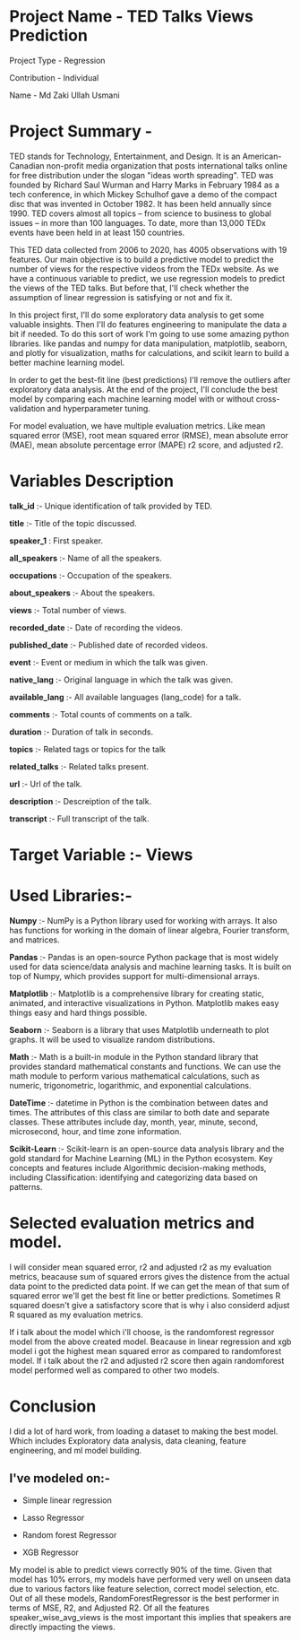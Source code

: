 # Project Name - TED Talks Views Prediction

Project Type - Regression

Contribution - Individual

Name - Md Zaki Ullah Usmani
# Project Summary -
TED stands for Technology, Entertainment, and Design. It is an American-Canadian non-profit media organization that posts international talks online for free distribution under the slogan "ideas worth spreading". TED was founded by Richard Saul Wurman and Harry Marks in February 1984 as a tech conference, in which Mickey Schulhof gave a demo of the compact disc that was invented in October 1982. It has been held annually since 1990. TED covers almost all topics – from science to business to global issues – in more than 100 languages. To date, more than 13,000 TEDx events have been held in at least 150 countries.

This TED data collected from 2006 to 2020, has 4005 observations with 19 features. Our main objective is to build a predictive model to predict the number of views for the respective videos from the TEDx website. As we have a continuous variable to predict, we use regression models to predict the views of the TED talks. But before that, I'll check whether the assumption of linear regression is satisfying or not and fix it.

In this project first, I'll do some exploratory data analysis to get some valuable insights. Then I'll do features engineering to manipulate the data a bit if needed. To do this sort of work I'm going to use some amazing python libraries. like pandas and numpy for data manipulation, matplotlib, seaborn, and plotly for visualization, maths for calculations, and scikit learn to build a better machine learning model.

In order to get the best-fit line (best predictions) I'll remove the outliers after exploratory data analysis. At the end of the project, I'll conclude the best model by comparing each machine learning model with or without cross-validation and hyperparameter tuning.

For model evaluation, we have multiple evaluation metrics. Like mean squared error (MSE), root mean squared error (RMSE), mean absolute error (MAE), mean absolute percentage error (MAPE) r2 score, and adjusted r2.

# Variables Description

**talk_id** :- Unique identification of talk provided by TED.

**title** :- Title of the topic discussed.

**speaker_1** : First speaker.

**all_speakers** :- Name of all the speakers.

**occupations** :- Occupation of the speakers.

**about_speakers** :- About the speakers.

**views** :- Total number of views.

**recorded_date** :- Date of recording the videos.

**published_date** :- Published date of recorded videos.

**event** :- Event or medium in which the talk was given.

**native_lang** :- Original language in which the talk was given.

**available_lang** :- All available languages (lang_code) for a talk.

**comments** :- Total counts of comments on a talk.

**duration** :- Duration of talk in seconds.

**topics** :- Related tags or topics for the talk

**related_talks** :- Related talks present.

**url** :- Url of the talk.

**description** :- Descreiption of the talk.

**transcript** :- Full transcript of the talk.

# **Target Variable** :- Views

# Used Libraries:-

**Numpy** :- NumPy is a Python library used for working with arrays. It also has functions for working in the domain of linear algebra, Fourier transform, and matrices.

**Pandas** :- Pandas is an open-source Python package that is most widely used for data science/data analysis and machine learning tasks. It is built on top of Numpy, which provides support for multi-dimensional arrays.

**Matplotlib** :- Matplotlib is a comprehensive library for creating static, animated, and interactive visualizations in Python. Matplotlib makes easy things easy and hard things possible.

**Seaborn** :- Seaborn is a library that uses Matplotlib underneath to plot graphs. It will be used to visualize random distributions.

**Math** :- Math is a built-in module in the Python standard library that provides standard mathematical constants and functions. We can use the math module to perform various mathematical calculations, such as numeric, trigonometric, logarithmic, and exponential calculations.

**DateTime** :- datetime in Python is the combination between dates and times. The attributes of this class are similar to both date and separate classes. These attributes include day, month, year, minute, second, microsecond, hour, and time zone information.

**Scikit-Learn** :- Scikit-learn is an open-source data analysis library and the gold standard for Machine Learning (ML) in the Python ecosystem. Key concepts and features include Algorithmic decision-making methods, including Classification: identifying and categorizing data based on patterns.

# Selected evaluation metrics and model.

I will consider mean squared error, r2 and adjusted r2 as my evaluation metrics, beacause sum of squared errors gives the distence from the actual data point to the predicted data point. If we can get the mean of that sum of squared error we'll get the best fit line or better predictions. Sometimes R squared doesn't give a satisfactory score that is why i also considerd adjust R squared as my evaluation metrics.

If i talk about the model which i'll choose, is the randomforest regressor model from the above created model. Beacause in linear regression and xgb model i got the highest mean squared error as compared to randomforest model. If i talk about the r2 and adjusted r2 score then again randomforest model performed well as compared to other two models.


# Conclusion
I did a lot of hard work, from loading a dataset to making the best model. Which includes Exploratory data analysis, data cleaning, feature engineering, and ml model building.

## I've modeled on:-

* Simple linear regression

* Lasso Regressor

* Random forest Regressor

* XGB Regressor

My model is able to predict views correctly 90% of the time. Given that model has 10% errors, my models have performed very well on unseen data due to various factors like feature selection, correct model selection, etc.
Out of all these models, RandomForestRegressor is the best performer in terms of MSE, R2, and Adjusted R2.
Of all the features speaker_wise_avg_views is the most important this implies that speakers are directly impacting the views.
